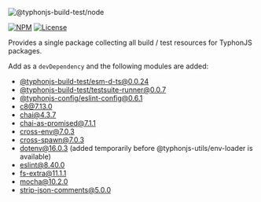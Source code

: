 ![@typhonjs-build-test/node](https://i.imgur.com/uVkSdmQ.jpg)

[![NPM](https://img.shields.io/npm/v/@typhonjs-build-test/node.svg?label=npm)](https://www.npmjs.com/package/@typhonjs-build-test/node)
[![License](https://img.shields.io/badge/license-MIT-yellowgreen.svg?style=flat)](https://github.com/typhonjs-node-build-test/node/blob/main/LICENSE)

Provides a single package collecting all build / test resources for TyphonJS packages.

Add as a `devDependency` and the following modules are added:

- [@typhonjs-build-test/esm-d-ts@0.0.24](https://www.npmjs.com/package/@typhonjs-build-test/esm-d-ts)
- [@typhonjs-build-test/testsuite-runner@0.0.7](https://www.npmjs.com/package/@typhonjs-build-test/testsuite-runner)
- [@typhonjs-config/eslint-config@0.6.1](https://www.npmjs.com/package/@typhonjs-config/eslint-config)
- [c8@7.13.0](https://www.npmjs.com/package/c8)
- [chai@4.3.7](https://www.npmjs.com/package/chai)
- [chai-as-promised@7.1.1](https://www.npmjs.com/package/chai-as-promised)
- [cross-env@7.0.3](https://www.npmjs.com/package/cross-env)
- [cross-spawn@7.0.3](https://www.npmjs.com/package/cross-spawn)  
- [dotenv@16.0.3](https://www.npmjs.com/package/dotenv) (added temporarily before @typhonjs-utils/env-loader is available)  
- [eslint@8.40.0](https://www.npmjs.com/package/eslint)
- [fs-extra@11.1.1](https://www.npmjs.com/package/fs-extra)
- [mocha@10.2.0](https://www.npmjs.com/package/mocha)
- [strip-json-comments@5.0.0](https://www.npmjs.com/package/strip-json-comments)
